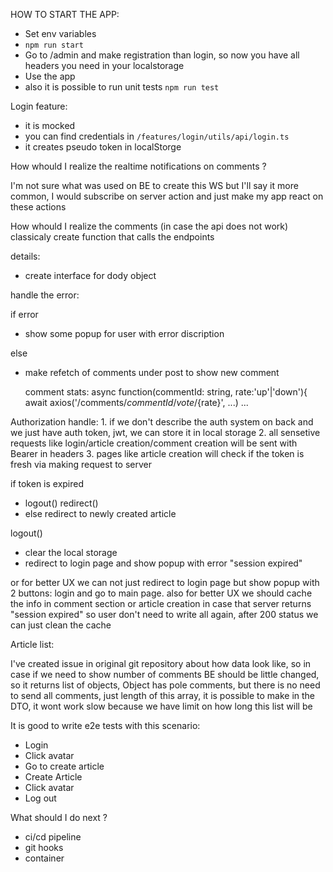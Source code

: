 HOW TO START THE APP:

- Set env variables
- `npm run start`
- Go to /admin and make registration than login, so now you have all headers you need in your localstorage
- Use the app
- also it is possible to run unit tests `npm run test`

Login feature:

- it is mocked
- you can find credentials in `/features/login/utils/api/login.ts`
- it creates pseudo token in localStorge

How whould I realize the realtime notifications on comments ?

I'm not sure what was used on BE to create this WS but I'll say it more common, I would subscribe on server action and
just make my app react on these actions

How whould I realize the comments (in case the api does not work)
classicaly create function that calls the endpoints

details:

- create interface for dody object

handle the error:

if error

- show some popup for user with error discription

else

- make refetch of comments under post to show new comment

  comment stats:
  async function(commentId: string, rate:'up'|'down'){
  await axios('/comments/${commentId}/vote/${rate}', ...) ...

Authorization handle: 1. if we don't describe the auth system on back and we just have auth token, jwt, we can store it in local storage 2. all sensetive requests like login/article creation/comment creation will be sent with Bearer in headers 3. pages like article creation will check if the token is fresh via making request to server

if token is expired

- logout() redirect()
- else redirect to newly created article

logout()

- clear the local storage
- redirect to login page and show popup with error "session expired"

or for better UX we can not just redirect to login page but show popup with 2 buttons: login and go to main page. also for better UX we should cache the info in comment section or article creation in case that server returns "session expired"
so user don't need to write all again, after 200 status we can just clean the cache

Article list:

I've created issue in original git repository about how data look like, so in case if we need to show number of comments BE should be little changed, so it returns list of objects,
Object has pole comments, but there is no need to send all comments, just length of this array, it is possible to make in the DTO, it wont work slow because we have limit on
how long this list will be

It is good to write e2e tests with this scenario:

- Login
- Click avatar
- Go to create article
- Create Article
- Click avatar
- Log out

What should I do next ?

- ci/cd pipeline
- git hooks
- container
